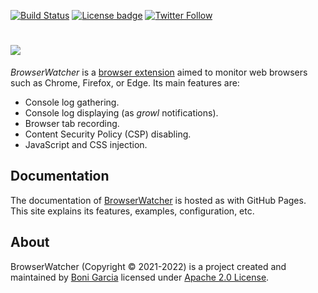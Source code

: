 [![Build Status](https://github.com/bonigarcia/browserwatcher/workflows/build/badge.svg)](https://github.com/bonigarcia/browserwatcher/actions)
[![License badge](https://img.shields.io/badge/license-Apache2-green.svg)](https://www.apache.org/licenses/LICENSE-2.0)
[![Twitter Follow](https://img.shields.io/twitter/follow/boni_gg.svg?style=social)](https://twitter.com/boni_gg)

# [![][Logo]][GitHub Repository]

*BrowserWatcher* is a [browser extension] aimed to monitor web browsers such as Chrome, Firefox, or Edge. Its main features are:

* Console log gathering.
* Console log displaying (as *growl* notifications).
* Browser tab recording.
* Content Security Policy (CSP) disabling.
* JavaScript and CSS injection.

## Documentation
The documentation of [BrowserWatcher] is hosted as with GitHub Pages. This site explains its features, examples, configuration, etc.

## About

BrowserWatcher (Copyright &copy; 2021-2022) is a project created and maintained by [Boni Garcia] licensed under [Apache 2.0 License].

[Apache 2.0 License]: https://www.apache.org/licenses/LICENSE-2.0
[Boni Garcia]: https://bonigarcia.dev/
[Logo]: https://bonigarcia.dev/img/bw.png
[GitHub Repository]: https://github.com/bonigarcia/browserwatcher
[browser extension]: https://developer.mozilla.org/en-US/docs/Mozilla/Add-ons/WebExtensions
[BrowserWatcher]: https://bonigarcia.dev/browserwatcher/